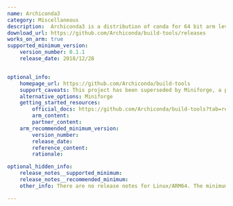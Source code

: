 ```yaml
---
name: Archiconda3
category: Miscellaneous
description:  Archiconda3 is a distribution of conda for 64 bit arm leveraging conda-forge.
download_url: https://github.com/Archiconda/build-tools/releases
works_on_arm: true
supported_minimum_version:
    version_number: 0.1.1
    release_date: 2018/12/28


optional_info:
    homepage_url: https://github.com/Archiconda/build-tools
    support_caveats: This project has been superseded by Miniforge, a project by conda-forge.
    alternative_options: Miniforge
    getting_started_resources:
        official_docs: https://github.com/Archiconda/build-tools?tab=readme-ov-file#archiconda3
        arm_content:
        partner_content:
    arm_recommended_minimum_version:
        version_number:
        release_date:
        reference_content:
        rationale:

optional_hidden_info:
    release_notes__supported_minimum:
    release_notes__recommended_minimum:
    other_info: There are no release notes for Linux/ARM64. The minimum version of archiconda3 available on GitHub is 0.1.1, which has AArch64 install script.

---
```

